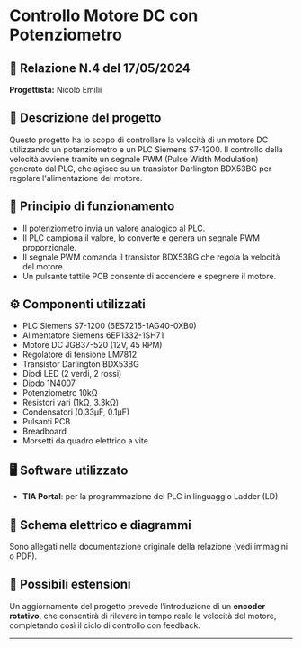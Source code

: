 # Controllo Motore DC con Potenziometro

## 📅 Relazione N.4 del 17/05/2024  
**Progettista:** Nicolò Emilii  

## 🔧 Descrizione del progetto
Questo progetto ha lo scopo di controllare la velocità di un motore DC utilizzando un potenziometro e un PLC Siemens S7-1200. Il controllo della velocità avviene tramite un segnale PWM (Pulse Width Modulation) generato dal PLC, che agisce su un transistor Darlington BDX53BG per regolare l'alimentazione del motore.

## 🧠 Principio di funzionamento
- Il potenziometro invia un valore analogico al PLC.
- Il PLC campiona il valore, lo converte e genera un segnale PWM proporzionale.
- Il segnale PWM comanda il transistor BDX53BG che regola la velocità del motore.
- Un pulsante tattile PCB consente di accendere e spegnere il motore.

## ⚙️ Componenti utilizzati
- PLC Siemens S7-1200 (6ES7215-1AG40-0XB0)  
- Alimentatore Siemens 6EP1332-1SH71  
- Motore DC JGB37-520 (12V, 45 RPM)  
- Regolatore di tensione LM7812  
- Transistor Darlington BDX53BG  
- Diodi LED (2 verdi, 2 rossi)  
- Diodo 1N4007  
- Potenziometro 10kΩ  
- Resistori vari (1kΩ, 3.3kΩ)  
- Condensatori (0.33µF, 0.1µF)  
- Pulsanti PCB  
- Breadboard  
- Morsetti da quadro elettrico a vite

## 🖥️ Software utilizzato
- **TIA Portal**: per la programmazione del PLC in linguaggio Ladder (LD)

## 🧩 Schema elettrico e diagrammi
Sono allegati nella documentazione originale della relazione (vedi immagini o PDF).

## 🔄 Possibili estensioni
Un aggiornamento del progetto prevede l’introduzione di un **encoder rotativo**, che consentirà di rilevare in tempo reale la velocità del motore, completando così il ciclo di controllo con feedback.

---

